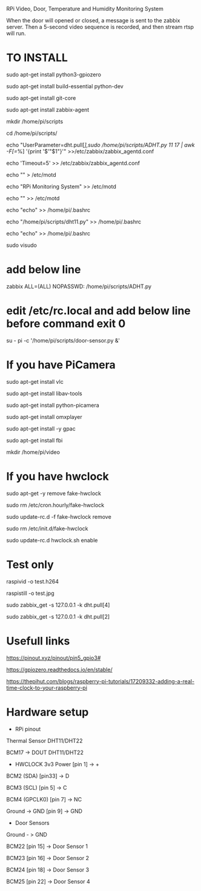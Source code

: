 RPi Video, Door, Temperature and Humidity Monitoring System

When the door will opened or closed, a message is sent to the zabbix server. Then a 5-second video sequence is recorded, and then stream rtsp will run. 


# TO INSTALL

sudo apt-get install python3-gpiozero

sudo apt-get install build-essential python-dev

sudo apt-get install git-core

sudo apt-get install zabbix-agent

mkdir /home/pi/scripts

cd /home/pi/scripts/

echo "UserParameter=dht.pull[*],sudo /home/pi/scripts/ADHT.py 11 17 | awk -F[=*%] '{print '$'"$1"}'" >>/etc/zabbix/zabbix_agentd.conf

echo 'Timeout=5' >> /etc/zabbix/zabbix_agentd.conf

echo "" > /etc/motd

echo "RPi Monitoring System" >> /etc/motd

echo "" >> /etc/motd


echo "echo" >> /home/pi/.bashrc

echo "/home/pi/scripts/dht11.py" >> /home/pi/.bashrc

echo "echo" >> /home/pi/.bashrc


sudo visudo 

# add below line 

zabbix ALL=(ALL) NOPASSWD: /home/pi/scripts/ADHT.py


# edit /etc/rc.local and add below line before command exit 0

su - pi -c '/home/pi/scripts/door-sensor.py &'


# If you have PiCamera

sudo apt-get install vlc

sudo apt-get install  libav-tools

sudo apt-get install python-picamera

sudo apt-get install omxplayer

sudo apt-get install -y gpac

sudo apt-get install fbi

mkdir /home/pi/video


# If you have hwclock

sudo apt-get -y remove fake-hwclock

sudo rm /etc/cron.hourly/fake-hwclock

sudo update-rc.d -f fake-hwclock remove

sudo rm /etc/init.d/fake-hwclock

sudo update-rc.d hwclock.sh enable



# Test only

raspivid -o test.h264

raspistill -o test.jpg

sudo zabbix_get -s 127.0.0.1 -k dht.pull[4]

sudo zabbix_get -s 127.0.0.1 -k dht.pull[2]


# Usefull links

https://pinout.xyz/pinout/pin5_gpio3#

https://gpiozero.readthedocs.io/en/stable/

https://thepihut.com/blogs/raspberry-pi-tutorials/17209332-adding-a-real-time-clock-to-your-raspberry-pi

# Hardware setup

 - RPi pinout
 
 Thermal Sensor DHT11/DHT22
 
 BCM17 -> DOUT DHT11/DHT22

 - HWCLOCK
 3v3 Power     [pin 1] -> +

BCM2 (SDA)    [pin33] -> D

BCM3 (SCL)    [pin 5] -> C

BCM4 (GPCLK0) [pin 7] -> NC

Ground -> GND [pin 9] -> GND


- Door Sensors

Ground - > GND

BCM22 [pin 15] -> Door Sensor 1

BCM23 [pin 16] -> Door Sensor 2

BCM24 [pin 18] -> Door Sensor 3

BCM25 [pin 22] -> Door Sensor 4


